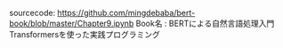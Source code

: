 sourcecode: https://github.com/mingdebaba/bert-book/blob/master/Chapter9.ipynb
Book名 : BERTによる自然言語処理入門　Transformersを使った実践プログラミング